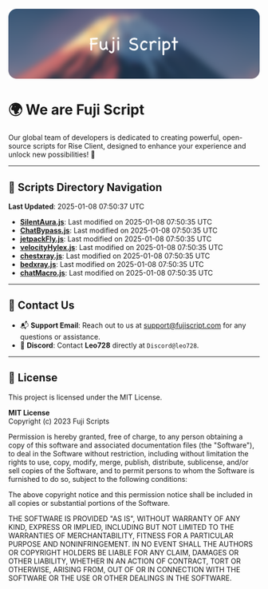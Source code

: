 ![Banner](.github/b.webp)

# 🌍 **We are Fuji Script**

Our global team of developers is dedicated to creating powerful, open-source scripts for Rise Client, designed to enhance your experience and unlock new possibilities! 🌟

---
<!-- SCRIPTS_NAVIGATION_START -->
## 📂 **Scripts Directory Navigation**

**Last Updated**: 2025-01-08 07:50:37 UTC

- **[SilentAura.js](scripts/SilentAura.js)**: Last modified on 2025-01-08 07:50:35 UTC
- **[ChatBypass.js](scripts/ChatBypass.js)**: Last modified on 2025-01-08 07:50:35 UTC
- **[jetpackFly.js](scripts/jetpackFly.js)**: Last modified on 2025-01-08 07:50:35 UTC
- **[velocityHylex.js](scripts/velocityHylex.js)**: Last modified on 2025-01-08 07:50:35 UTC
- **[chestxray.js](scripts/chestxray.js)**: Last modified on 2025-01-08 07:50:35 UTC
- **[bedxray.js](scripts/bedxray.js)**: Last modified on 2025-01-08 07:50:35 UTC
- **[chatMacro.js](scripts/chatMacro.js)**: Last modified on 2025-01-08 07:50:35 UTC

<!-- SCRIPTS_NAVIGATION_END -->

---

## 💬 **Contact Us**  
- 📬 **Support Email**: Reach out to us at [support@fujiscript.com](mailto:support@fujiscript.com) for any questions or assistance.  
- 💬 **Discord**: Contact **Leo728** directly at `Discord@leo728`.

---

## 📜 **License**

This project is licensed under the MIT License.  

**MIT License**  
Copyright (c) 2023 Fuji Scripts  

Permission is hereby granted, free of charge, to any person obtaining a copy of this software and associated documentation files (the "Software"), to deal in the Software without restriction, including without limitation the rights to use, copy, modify, merge, publish, distribute, sublicense, and/or sell copies of the Software, and to permit persons to whom the Software is furnished to do so, subject to the following conditions:  

The above copyright notice and this permission notice shall be included in all copies or substantial portions of the Software.  

THE SOFTWARE IS PROVIDED "AS IS", WITHOUT WARRANTY OF ANY KIND, EXPRESS OR IMPLIED, INCLUDING BUT NOT LIMITED TO THE WARRANTIES OF MERCHANTABILITY, FITNESS FOR A PARTICULAR PURPOSE AND NONINFRINGEMENT. IN NO EVENT SHALL THE AUTHORS OR COPYRIGHT HOLDERS BE LIABLE FOR ANY CLAIM, DAMAGES OR OTHER LIABILITY, WHETHER IN AN ACTION OF CONTRACT, TORT OR OTHERWISE, ARISING FROM, OUT OF OR IN CONNECTION WITH THE SOFTWARE OR THE USE OR OTHER DEALINGS IN THE SOFTWARE.  

